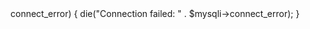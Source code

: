 <?php

// laat de fouten zien
error_reporting(-1);
ini_set('display_errors', 'On');

$servername = "localhost";
$username = "root";
$password = "root";
$database = "-DBNAME-";

//maak de database verbinding
$mysqli = mysqli_connect($servername, $username, $password, $database);

// controleer de verbinding
if ($mysqli->connect_error) {
    die("Connection failed: " . $mysqli->connect_error);
}
